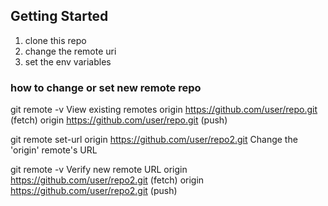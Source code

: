 
## Getting Started

1. clone this repo
2. change the remote uri 
3. set the env variables 


### how to change or set new remote repo
git remote -v
 View existing remotes
 origin  https://github.com/user/repo.git (fetch)
 origin  https://github.com/user/repo.git (push)

git remote set-url origin https://github.com/user/repo2.git
 Change the 'origin' remote's URL

git remote -v
 Verify new remote URL
 origin  https://github.com/user/repo2.git (fetch)
 origin  https://github.com/user/repo2.git (push)
